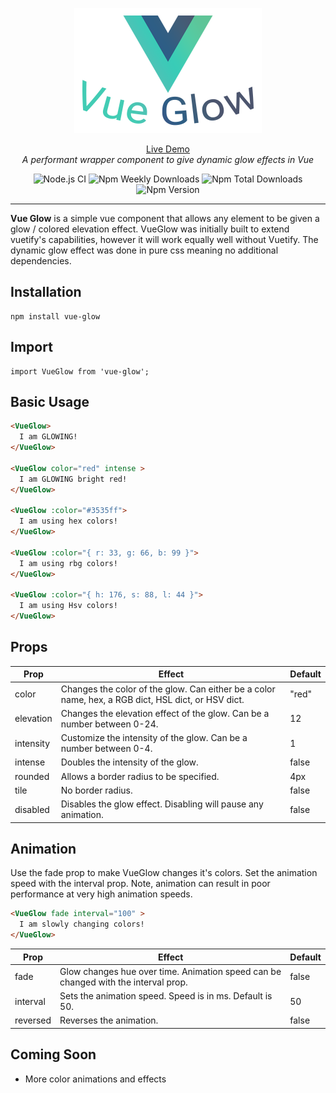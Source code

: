 <p align="center">
  <img src="vueglow.png" width="300" height="200" alt="Vue Glow Logo"/>
</p>
<p align="center">
  <a href="wtkns.dev/vueglow" target="_blank">Live Demo</a></br>
  <em>A performant wrapper component to give dynamic glow effects in Vue</em>
</p>
<p align="center">
  <img alt="Node.js CI" src="https://github.com/adam-watkins/vue-glow/workflows/Node.js%20CI/badge.svg?branch=master" />
  <img alt="Npm Weekly Downloads" src="https://img.shields.io/npm/dw/vue-glow" />
  <img alt="Npm Total Downloads" src="https://img.shields.io/npm/dt/vue-glow.svg" />
  <img alt="Npm Version" src="https://img.shields.io/npm/v/vue-glow.svg" />
</p>

---

**Vue Glow** is a simple vue component that allows any element to be given a glow / colored elevation effect. VueGlow was initially built to extend vuetify's capabilities, however it will work equally well without Vuetify. The dynamic glow effect was done in pure css meaning no additional dependencies.

## Installation
```
npm install vue-glow
```
## Import
```
import VueGlow from 'vue-glow';
```
## Basic Usage
```html
<VueGlow>
  I am GLOWING!
</VueGlow>

<VueGlow color="red" intense >
  I am GLOWING bright red!
</VueGlow>

<VueGlow :color="#3535ff">
  I am using hex colors!
</VueGlow>

<VueGlow :color="{ r: 33, g: 66, b: 99 }">
  I am using rbg colors!
</VueGlow>

<VueGlow :color="{ h: 176, s: 88, l: 44 }">
  I am using Hsv colors!
</VueGlow>
```

## Props
| Prop        | Effect        | Default |
| ------------|---------------| ------- |
| color | Changes the color of the glow.  Can either be a color name, hex, a RGB dict, HSL dict, or HSV dict. | "red" |
| elevation  | Changes the elevation effect of the glow.  Can be a number between 0-24. | 12 |
| intensity | Customize the intensity of the glow. Can be a number between 0-4. | 1 |
| intense | Doubles the intensity of the glow. | false |
| rounded | Allows a border radius to be specified. | 4px |
| tile | No border radius. | false |
| disabled | Disables the glow effect. Disabling will pause any animation. | false |


## Animation
Use the fade prop to make VueGlow changes it's colors. Set the animation speed with the interval prop.
Note, animation can result in poor performance at very high animation speeds.
```html
<VueGlow fade interval="100" >
  I am slowly changing colors!
</VueGlow>
```
| Prop        | Effect  | Default |
|-------------| ------- | ------- |
| fade | Glow changes hue over time.  Animation speed can be changed with the interval prop. | false |
| interval | Sets the animation speed.  Speed is in ms.  Default is 50. | 50 |
| reversed | Reverses the animation. | false |

## Coming Soon
+ More color animations and effects
